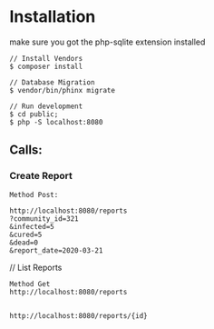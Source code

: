 # Installation

make sure you got the php-sqlite extension installed

```
// Install Vendors
$ composer install

// Database Migration
$ vendor/bin/phinx migrate

// Run development
$ cd public;
$ php -S localhost:8080
```

## Calls:

### Create Report
```
Method Post:

http://localhost:8080/reports
?community_id=321
&infected=5
&cured=5
&dead=0
&report_date=2020-03-21
```

// List Reports
```
Method Get
http://localhost:8080/reports


http://localhost:8080/reports/{id}

```